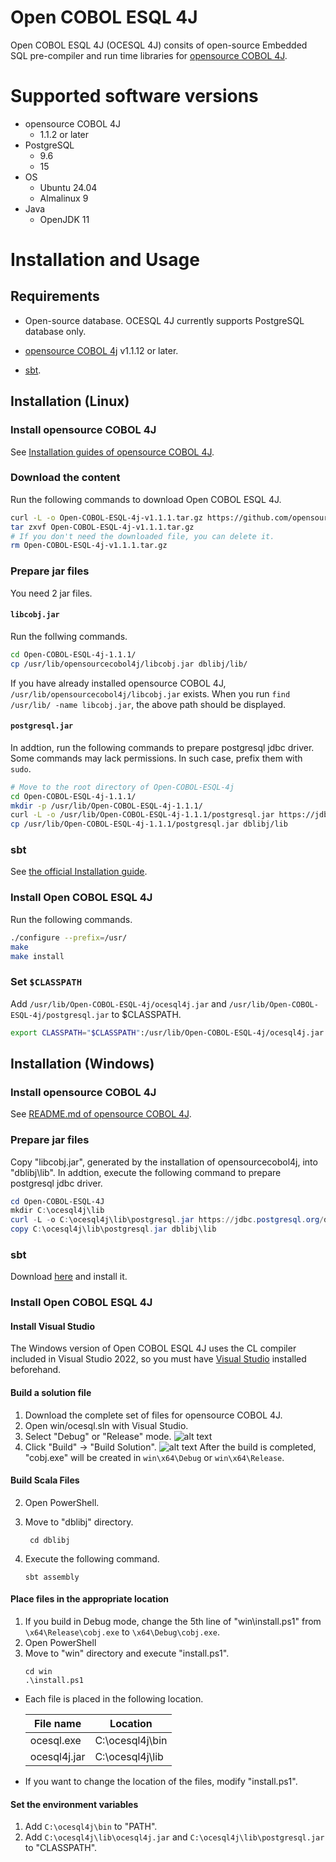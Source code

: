 # Open COBOL ESQL 4J

Open COBOL ESQL 4J (OCESQL 4J) consits of open-source Embedded SQL pre-compiler and run time libraries for [opensource COBOL 4J](https://github.com/opensourcecobol/opensourcecobol4j).

# Supported software versions

* opensource COBOL 4J
  * 1.1.2 or later
* PostgreSQL
  * 9.6
  * 15
* OS
  * Ubuntu 24.04
  * Almalinux 9
* Java
  * OpenJDK 11

# Installation and Usage

## Requirements

* Open-source database.
  OCESQL 4J currently supports PostgreSQL database only.

* [opensource COBOL 4j](https://github.com/opensourcecobol/opensourcecobol4j) v1.1.12 or later.

* [sbt](https://www.scala-sbt.org/).


## Installation (Linux)

### Install opensource COBOL 4J

See [Installation guides of opensource COBOL 4J](https://github.com/opensourcecobol/opensourcecobol4j/wiki).

### Download the content

Run the following commands to download Open COBOL ESQL 4J.

```sh
curl -L -o Open-COBOL-ESQL-4j-v1.1.1.tar.gz https://github.com/opensourcecobol/Open-COBOL-ESQL-4j/archive/refs/tags/v1.1.1.tar.gz
tar zxvf Open-COBOL-ESQL-4j-v1.1.1.tar.gz
# If you don't need the downloaded file, you can delete it.
rm Open-COBOL-ESQL-4j-v1.1.1.tar.gz
```

### Prepare jar files

You need 2 jar files.

#### `libcobj.jar`

Run the follwing commands.

```sh
cd Open-COBOL-ESQL-4j-1.1.1/
cp /usr/lib/opensourcecobol4j/libcobj.jar dblibj/lib/
```

If you have already installed opensource COBOL 4J, `/usr/lib/opensourcecobol4j/libcobj.jar` exists.
When you run `find /usr/lib/ -name libcobj.jar`, the above path should be displayed.

#### `postgresql.jar`

In addtion, run the following commands to prepare postgresql jdbc driver.
Some commands may lack permissions.
In such case, prefix them with `sudo`.

```sh
# Move to the root directory of Open-COBOL-ESQL-4j
cd Open-COBOL-ESQL-4j-1.1.1/
mkdir -p /usr/lib/Open-COBOL-ESQL-4j-1.1.1/
curl -L -o /usr/lib/Open-COBOL-ESQL-4j-1.1.1/postgresql.jar https://jdbc.postgresql.org/download/postgresql-42.2.24.jar
cp /usr/lib/Open-COBOL-ESQL-4j-1.1.1/postgresql.jar dblibj/lib
```

### sbt

See [the official Installation guide](https://www.scala-sbt.org/1.x/docs/Installing-sbt-on-Linux.html).

### Install Open COBOL ESQL 4J

Run the following commands.

```sh
./configure --prefix=/usr/
make
make install
```

### Set `$CLASSPATH`

Add `/usr/lib/Open-COBOL-ESQL-4j/ocesql4j.jar` and `/usr/lib/Open-COBOL-ESQL-4j/postgresql.jar` to $CLASSPATH.

```sh
export CLASSPATH="$CLASSPATH":/usr/lib/Open-COBOL-ESQL-4j/ocesql4j.jar:/usr/lib/Open-COBOL-ESQL-4j/postgresql.jar
```

## Installation (Windows)
### Install opensource COBOL 4J

See [README.md of opensource COBOL 4J](https://github.com/opensourcecobol/opensourcecobol4j/blob/develop/README.md).

### Prepare jar files
Copy "libcobj.jar", generated by the installation of opensourcecobol4j, into "dblibj\lib".
In addtion, execute the following command to prepare postgresql jdbc driver.
  
```powershell
cd Open-COBOL-ESQL-4J
mkdir C:\ocesql4j\lib
curl -L -o C:\ocesql4j\lib\postgresql.jar https://jdbc.postgresql.org/download/postgresql-42.2.24.jar
copy C:\ocesql4j\lib\postgresql.jar dblibj\lib
```

### sbt
Download [here](https://www.scala-sbt.org/download/) and install it.

### Install Open COBOL ESQL 4J
#### Install Visual Studio
The Windows version of Open COBOL ESQL 4J uses the CL compiler included in Visual Studio 2022, so you must have [Visual Studio](https://visualstudio.microsoft.com/) installed beforehand.


#### Build a solution file
1. Download the complete set of files for opensource COBOL 4J.
2. Open win/ocesql.sln with Visual Studio.
3. Select "Debug" or "Release" mode.
![alt text](image/readme1.png)
4. Click "Build" -> "Build Solution".
![alt text](image/readme2.png)
After the build is completed, "cobj.exe" will be created in `win\x64\Debug` or `win\x64\Release`.

#### Build Scala Files
2. Open PowerShell.

3. Move to "dblibj" directory.
   ```
    cd dblibj
   ```
4. Execute the following command.
   ```
   sbt assembly
   ```

#### Place files in the appropriate location
1. If you build in Debug mode, change the 5th line of "win\install.ps1" from `\x64\Release\cobj.exe` to `\x64\Debug\cobj.exe`.
2. Open PowerShell
3. Move to "win" directory and execute "install.ps1".  
    ```
    cd win
    .\install.ps1
    ```
* Each file is placed in the following location. 

    | File name | Location |
    |---|---|
    | ocesql.exe | C:\ocesql4j\bin |
    | ocesql4j.jar | C:\ocesql4j\lib |

*  If you want to change the location of the files, modify "install.ps1".

#### Set the environment variables
1. Add `C:\ocesql4j\bin` to "PATH".
2. Add `C:\ocesql4j\lib\ocesql4j.jar` and `C:\ocesql4j\lib\postgresql.jar` to "CLASSPATH".
